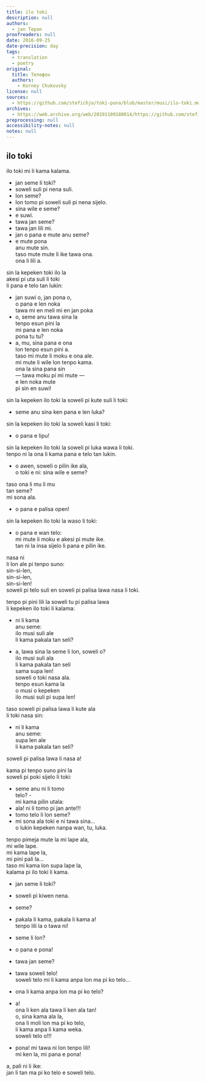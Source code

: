 ```yaml
---
title: ilo toki
description: null
authors:
  - jan Tepan
proofreaders: null
date: 2016-09-25
date-precision: day
tags:
  - translation
  - poetry
original:
  title: Телефон
  authors:
    - Korney Chukovsky
license: null
sources:
  - https://github.com/stefichjo/toki-pona/blob/master/musi/ilo-toki.md
archives:
  - https://web.archive.org/web/20191109180014/https://github.com/stefichjo/toki-pona/blob/master/musi/ilo-toki.md
preprocessing: null
accessibility-notes: null
notes: null
---
```


## ilo toki
<!-- *("Телефон", Корней Чуковский)* -->

ilo toki mi li kama kalama.
- jan seme li toki?
- soweli suli pi nena suli.
- lon seme?
- lon tomo pi soweli suli pi nena sijelo.
- sina wile e seme?
- e suwi.
- tawa jan seme?
- tawa jan lili mi.
- jan o pana e mute anu seme?
- e mute pona  \
anu mute sin.  \
taso mute mute li ike tawa ona.  \
ona li lili a.

sin la kepeken toki ilo la  \
akesi pi uta suli li toki  \
li pana e telo tan lukin:
- jan suwi o, jan pona o,  \
o pana e len noka  \
tawa mi en meli mi en jan poka
- o, seme anu tawa sina la  \
tenpo esun pini la  \
mi pana e len noka  \
pona tu tu?
- a, mu, sina pana e ona  \
lon tenpo esun pini a.  \
taso mi mute li moku e ona ale.  \
mi mute li wile lon tenpo kama.  \
ona la sina pana sin  \
— tawa moku pi mi mute —  \
e len noka mute  \
pi sin en suwi!

sin la kepeken ilo toki la soweli pi kute suli li toki:
- seme anu sina ken pana e len luka?

sin la kepeken ilo toki la soweli kasi li toki:
- o pana e lipu!

sin la kepeken ilo toki la soweli pi luka wawa li toki.  \
tenpo ni la ona li kama pana e telo tan lukin.
- o awen, soweli o pilin ike ala,  \
o toki e ni: sina wile e seme?

taso ona li mu li mu  \
tan seme?  \
mi sona ala.
- o pana e palisa open!

sin la kepeken ilo toki la waso li toki:
- o pana e wan telo:  \
mi mute li moku e akesi pi mute ike.  \
tan ni la insa sijelo li pana e pilin ike.

nasa ni  \
li lon ale pi tenpo suno:  \
sin-si-len,  \
sin-si-len,  \
sin-si-len!  \
soweli pi telo suli en soweli pi palisa lawa nasa li toki.

tenpo pi pini lili la soweli tu pi palisa lawa  \
li kepeken ilo toki li kalama:
- ni li kama  \
anu seme:  \
ilo musi suli ale  \
li kama pakala tan seli?

- a, lawa sina la seme li lon, soweli o?  \
ilo musi suli ala  \
li kama pakala tan seli  \
sama supa len!  \
soweli o toki nasa ala.  \
tenpo esun kama la  \
o musi o kepeken  \
ilo musi suli pi supa len!

taso soweli pi palisa lawa li kute ala  \
li toki nasa sin:
- ni li kama  \
anu seme:  \
supa len ale  \
li kama pakala tan seli?

soweli pi palisa lawa li nasa a!

kama pi tenpo suno pini la  \
soweli pi poki sijelo li toki:
- seme anu ni li tomo  \
telo? -  \
mi kama pilin utala:
- ala! ni li tomo pi jan ante!!!
- tomo telo li lon seme?
- mi sona ala toki e ni tawa sina...  \
o lukin kepeken nanpa wan, tu, luka.

tenpo pimeja mute la mi lape ala,  \
mi wile lape.  \
mi kama lape la,  \
mi pini pali la...  \
taso mi kama lon supa lape la,  \
kalama pi ilo toki li kama.
- jan seme li toki?
- soweli pi kiwen nena.
- seme?
- pakala li kama, pakala li kama a!  \
tenpo lili la o tawa ni!
- seme li lon?
- o pana e pona!
- tawa jan seme?
- tawa soweli telo!  \
soweli telo mi li kama anpa lon ma pi ko telo...
- ona li kama anpa lon ma pi ko telo?
- a!  \
ona li ken ala tawa li ken ala tan!  \
o, sina kama ala la,  \
ona li moli lon ma pi ko telo,  \
li kama anpa li kama weka.  \
soweli telo o!!!

- pona! mi tawa ni lon tenpo lili!  \
mi ken la, mi pana e pona!

a, pali ni li ike:  \
jan li tan ma pi ko telo e soweli telo.
